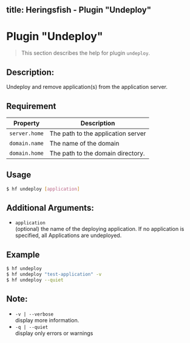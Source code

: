 title: Heringsfish - Plugin "Undeploy"
---

<span class="fa fa-plug fa-4x"></span>

# Plugin "Undeploy"

> This section describes the help for plugin `undeploy`.

## Description:

Undeploy and remove application(s) from the application server.

## Requirement

| Property                  | Description
|---------------------------|------------------------------------------------
| `server.home`             | The path to the application server
| `domain.name`             | The name of the domain
| `domain.home`             | The path to the domain directory.


## Usage

```bash
$ hf undeploy [application]
```


## Additional Arguments:

* `application`<br>
   (optional) the name of the deploying application. If no application is specified, all Applications are undeployed.


## Example

```bash
$ hf undeploy
$ hf undeploy "test-application" -v
$ hf undeploy --quiet
```


## Note:

* `-v | --verbose`<br>
  display more information.
* `-q | --quiet`<br>
  display only errors or warnings
